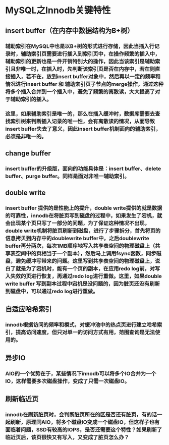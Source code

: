 # MySQL之Innodb关键特性
## insert buffer（在内存中数据结构为B+树）
### 辅助索引在MySQL中也是以B+树的形式进行存储，因此当插入行记录时，辅助索引页需要进行插入到索引页中，在操作频繁的插入中，辅助索引的更新也是一件开销特别大的操作，因此当该索引是辅助索引且非唯一时，在插入时，先判断该索引页是否在内存中，若在则直接插入，若不在，放到insert buffer对象中，然后再以一定的频率和情况进行insert buffer 和 辅助索引页子节点的merge操作，通过这种将多个插入合并到一个插入中，避免了频繁的离散读，大大提高了对于辅助索引的插入。
### 这里，如果辅助索引是唯一的，那么在插入缓冲时，数据库需要去查找索引树来判断插入记录的唯一性，会有离散读的情况，从而导致insert buffer失去了意义，因此insert buffer机制面向的辅助索引，必须是非唯一的。
## change buffer
### insert buffer的升级版，面向的功能具体是：insert buffer、delete buffer、purge buffer。同样是面对非唯一辅助索引。
## double write
### insert buffer 提供的是性能上的提升，double write提供的就是数据的可靠性，innodb在将脏页写到磁盘的过程中，如果发生了宕机，就会出现某个页只写了一部分的问题，为了保证这种情况不出现，double write机制将脏页刷新到磁盘，进行了步骤拆分，首先将页的信息拷贝到内存中的doublewrite buffer中，之后doublewrite buffer再分两次，每次1MB顺序地写入共享表空间的物理磁盘上（共享表空间中的页相当于一个副本），然后马上调用fsync函数，同步磁盘，避免缓冲写带来的问题。这里写到共享表空间的物理磁盘上，说白了就是为了宕机时，能有一个页的副本，在应用redo log前，对写入失效的页进行恢复，再通过redo log进行重做。这里，如果double write buffer 写到副本过程中宕机是没问题的，因为脏页还没有刷新到磁盘中，可以通过redo log进行重做。
## 自适应哈希索引
### innodb根据访问的频率和模式，对缓冲池中的热点页进行建立哈希索引，提高访问速度，但只对单一的访问方式有用，范围查询是无法使用的。
## 异步IO
### AIO的一个优势在于，某些情况下innodb可以将多个IO合并为一个IO，这样需要多次磁盘操作，变成了只需一次磁盘IO。
## 刷新临近页
### innodb在刷新脏页时，会判断脏页所在的区是否还有脏页，有的话一起刷新，原理同AIO，将多个磁盘IO变成一个磁盘IO，但这样子也有面临着问题，SSD有较高的IOPS，是否还需要这个特性？如果刷新了临近页后，该页很快又有写入，又变成了脏页怎么办？